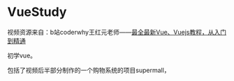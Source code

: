 # VueStudy
视频资源来自：b站coderwhy王红元老师——[最全最新Vue、Vuejs教程，从入门到精通](https://www.bilibili.com/video/BV15741177Eh)

初学vue。

包括了视频后半部分制作的一个购物系统的项目supermall，

